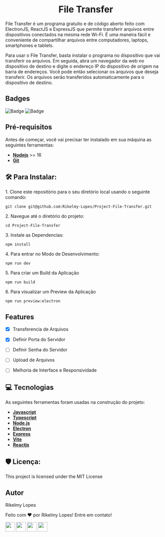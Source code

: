 <h1 align="center" id="title">File Transfer</h1>

<p id="description"> File Transfer é um programa gratuito e de código aberto feito com ElectronJS, ReactJS e ExpressJS que permite transferir arquivos entre dispositivos conectados na mesma rede Wi-Fi. É uma maneira fácil e conveniente de compartilhar arquivos entre computadores, laptops, smartphones e tablets.

Para usar o File Transfer, basta instalar o programa no dispositivo que vai transferir os arquivos. Em seguida, abra um navegador da web no dispositivo de destino e digite o endereço IP do dispositivo de origem na barra de endereços. Você pode então selecionar os arquivos que deseja transferir. Os arquivos serão transferidos automaticamente para o dispositivo de destino. </p>

<h2>Badges</h2>

![Badge](https://img.shields.io/badge/build-alpha-red)
![Badge](https://img.shields.io/github/license/Rikelmy-Lopes/Project-File-Transfer.svg)

<h2> Pré-requisitos </h2>

<p>Antes de começar, você vai precisar ter instalado em sua máquina as seguintes ferramentas: </p>

-   **[Nodejs](https://nodejs.org/en/)** >= 16
-   **[Git](https://git-scm.com)**


<h2>🛠️ Para Instalar:</h2>

<p>1. Clone este repositório para o seu diretório local usando o seguinte comando:</p>

```
git clone git@github.com:Rikelmy-Lopes/Project-File-Transfer.git
```

<p>2. Navegue até o diretório do projeto:</p>

```
cd Project-File-Transfer
```

<p>3. Instale as Dependencias:</p>

```
npm install
```

<p>4. Para entrar no Modo de Desenvolvimento:</p>

```
npm run dev
```

<p>5. Para criar um Build da Aplicação</p>

```
npm run build
```

<p>6. Para visualizar um Preview da Aplicação</p>

```
npm run preview:electron
```

<h2> Features </h2>

- [x] Transferencia de Arquivos
- [x] Definir Porta do Servidor
- [ ] Definir Senha do Servidor
- [ ] Upload de Arquivos
- [ ] Melhoria de Interface e Responsividade
  
  
<h2>💻 Tecnologias</h2>

As seguintes ferramentas foram usadas na construção do projeto:

- **[Javascript](https://www.ecma-international.org/publications-and-standards/standards/ecma-262/)**
- **[Typescript](https://www.typescriptlang.org/)**
- **[Node.js](https://nodejs.org/en)**
- **[Electron](https://www.electronjs.org/)**
- **[Express](https://expressjs.com/)**
- **[Vite](https://vitejs.dev/)**
- **[Reactjs](https://react.dev/)**

<h2>🛡️ Licença:</h2>

This project is licensed under the MIT License

<h2> Autor </h2>

<p> Rikelmy Lopes </p>

<p> Feito com ❤️ por Rikelmy Lopes! Entre em contato! </p>

<div>
  <a href="https://www.linkedin.com/in/rikelmy-lopes/" target="_blank"><img height='30em' src="https://img.shields.io/badge/-LinkedIn-%230077B5?style=for-the-badge&logo=linkedin&logoColor=white" target="_blank"></a>
  <a href="https://rikelmy-lopes.github.io/" target="_blank"><img height='30em' src="https://img.shields.io/badge/Portfolio-%23000000.svg?style=for-the-badge&logo=firefox&logoColor=#FF7139" target="_blank"></a>
  <a href = "mailto:rikelmylopes899@gmail.com"><img height='30em' src="https://img.shields.io/badge/-Gmail-%23333?style=for-the-badge&logo=gmail&logoColor=white" target="_blank"></a>
  <a href="https://www.instagram.com/rikelmy_lopes18/" target="_blank"><img height='30em' src="https://img.shields.io/badge/-Instagram-%23E4405F?style=for-the-badge&logo=instagram&logoColor=white" target="_blank"></a>

</div> 
